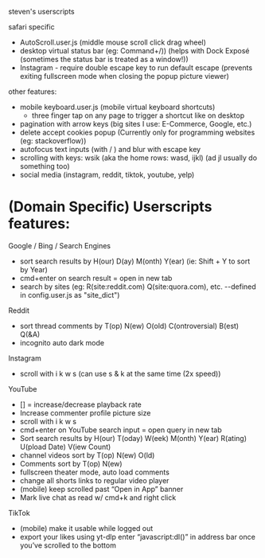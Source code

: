 steven's userscripts

safari specific

-   AutoScroll.user.js (middle mouse scroll click drag wheel)
-   desktop virtual status bar (eg: Command+/)) (helps with Dock Exposé (sometimes the status bar is treated as a window!))
-   Instagram - require double escape key to run default escape (prevents exiting fullscreen mode when closing the popup picture viewer)

other features:

-   mobile keyboard.user.js (mobile virtual keyboard shortcuts)
    -   three finger tap on any page to trigger a shortcut like on desktop
-   pagination with arrow keys (big sites I use: E-Commerce, Google, etc.)
-   delete accept cookies popup (Currently only for programming websites (eg: stackoverflow))
-   autofocus text inputs (with / ) and blur with escape key
-   scrolling with keys: wsik (aka the home rows: wasd, ijkl) (ad jl usually do something too)
-   social media (instagram, reddit, tiktok, youtube, yelp)

# (Domain Specific) Userscripts features:

Google / Bing / Search Engines

-   sort search results by H(our) D(ay) M(onth) Y(ear) (ie: Shift + Y to sort by Year)
-   cmd+enter on search result = open in new tab
-   search by sites (eg: R(site:reddit.com) Q(site:quora.com), etc. --defined in config.user.js as "site_dict")

Reddit

-   sort thread comments by T(op) N(ew) O(old) C(ontroversial) B(est) Q(&A)
-   incognito auto dark mode

Instagram

-   scroll with i k w s (can use s & k at the same time (2x speed))

YouTube

-   [] = increase/decrease playback rate
-   Increase commenter profile picture size
-   scroll with i k w s
-   cmd+enter on YouTube search input = open query in new tab
-   Sort search results by H(our) T(oday) W(eek) M(onth) Y(ear) R(ating) U(pload Date) V(iew Count)
-   channel videos sort by T(op) N(ew) O(ld)
-   Comments sort by T(op) N(ew)
-   fullscreen theater mode, auto load comments
-   change all shorts links to regular video player
-   (mobile) keep scrolled past “Open in App” banner
-   Mark live chat as read w/ cmd+k and right click

TikTok

-   (mobile) make it usable while logged out
-   export your likes using yt-dlp enter “javascript:dl()” in address bar once you’ve scrolled to the bottom

